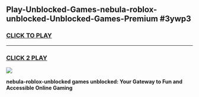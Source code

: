 
## Play-Unblocked-Games-nebula-roblox-unblocked-Unblocked-Games-Premium #3ywp3
<h3>
<a href="https://premium.freeplayer.one?title=nebula-roblox-unblocked&ref=12M">CLICK TO PLAY</a></h3>
<hr>

<h3>
<a href="https://premium.freeplayer.one?title=nebula-roblox-unblocked&ref=12M">CLICK 2 PLAY</a>
  
</h3>

<a href="https://premium.freeplayer.one?title=nebula-roblox-unblocked&ref=12M"><img src="https://clearcache.store/games.png"></a>


**nebula-roblox-unblocked games unblocked: Your Gateway to Fun and Accessible Online Gaming**
